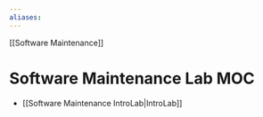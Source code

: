 ```yaml
---
aliases:
---
```


[[Software Maintenance]]

# Software Maintenance Lab MOC
- [[Software Maintenance IntroLab|IntroLab]]